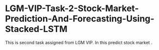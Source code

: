 # LGM-VIP-Task-2-Stock-Market-Prediction-And-Forecasting-Using-Stacked-LSTM
This is second task assigned from LGM VIP. In this predict stock market .
